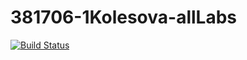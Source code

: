 # 381706-1Kolesova-allLabs

[![Build Status](https://travis-ci.org/381706-1KolesovaChristina/381706-1Kolesova-allLabs.svg?branch=List)](https://travis-ci.org/381706-1KolesovaChristina/381706-1Kolesova-allLabs)
